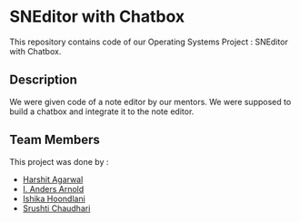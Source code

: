# SNEditor with Chatbox
This repository contains code of our Operating Systems Project : SNEditor with Chatbox. 
## Description
We were given code of a note editor by our mentors. We were supposed to build a chatbox and integrate it to the note editor.
## Team Members
This project was done by :

* [Harshit Agarwal](https://github.com/HarshitAgarwal7)
* [I. Anders Arnold](https://github.com/asquare004)
* [Ishika Hoondlani](https://github.com/ishikahoondlani26)
* [Srushti Chaudhari](https://github.com/srushtichaudhari7)
